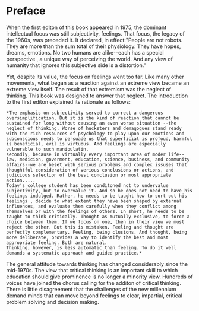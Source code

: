 # Preface
When the first editon of this book appeared in 1975,  the dominant intellectual focus was still subjectivity, feelings. That focus, the legacy of the 1960s, was preceded it. It declared,  in effect:"People are not robots. They are more than the sum total of their physiology. They have hopes, dreams, emotions. No two humans are alike--each has a special perspective , a unique way of perceiving the world.  And any view of humanity that ignores this subjective side is a distortion."

Yet, despite its value, the focus on feelings went too far. Like many other movements, what began as a reaction against an extreme view became an extreme view itself. The result of that extremism was the neglect of thinking. This book was designed to answer that neglect. The introduction to the first editon explained its rationale as follows:

	*The emphasis on subjectivity served to correct a dangerous oversimplification. But it is the kind of reaction that cannot be sustained for long without causing an even worse situation --the neglect of thinking. Worse of hucksters and demagogues stand ready with the rich resources of psychology to play upon our emotions and subconscious needs to persuade us that superficial is profoud, harmful is beneficial, evil is virtuous. And feelings are especially vulnerable to such manipulatin.
	secondly, because in virtually every important area of moder life--law, medicion, goverment, education, science, business, and community affairs--we are beset with serious problems and complex issuses that thoughtful consideration of verious conclusions or actions, and judicious selection of the best conclusion or most appropriate action.....
	Today's college student has been conditoned not to undervalue subjectivity, but to overvalue it. And so he does not need to have his feelings indulged. Rather, he needs to be taught how to sort out his feelings , decide to what extent they have been shaped by external influences, and evaluate them carefully when they conflict among themselves or with the feelings of others. In short, he needs to be taught to think critically. Thought as mutually exclusive, to force a choice between them. If we focus on one, then in their view we must reject the other. But this is mistaken. Feeling and thought are perfectly complementary. Feeling, being clusions, And thought, being more deliberate, provides a way to identify the best and most appropriate feeling. Both are natural. 
	Thinking, however, is less automatic than feeling. To do it well demands a systematic approach and guided practice.*
	
The general attitude towards thinking has changed considerably since the mid-1970s. The view that critical thinking is an important skill to which education should give prominence is no longer a minority view. Hundreds of voices have joined the chorus calling for the additon of critical thinking. There is little disagreement that the challenges of the new millennium demand minds that can move beyond feelings to clear, impartial, critical problem solving and decision making.